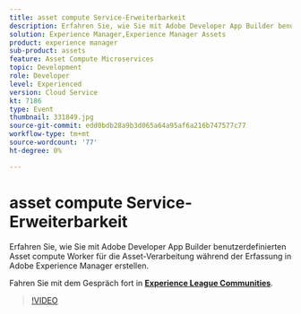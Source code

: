```yaml
---
title: asset compute Service-Erweiterbarkeit
description: Erfahren Sie, wie Sie mit Adobe Developer App Builder benutzerdefinierten Asset compute Worker für die Asset-Verarbeitung während der Erfassung in Adobe Experience Manager erstellen. Diese Sitzung wurde im Rahmen des Adobe Developers Live Content-Ereignisses bereitgestellt.
solution: Experience Manager,Experience Manager Assets
product: experience manager
sub-product: assets
feature: Asset Compute Microservices
topic: Development
role: Developer
level: Experienced
version: Cloud Service
kt: 7186
type: Event
thumbnail: 331849.jpg
source-git-commit: edd0bdb28a9b3d065a64a95af6a216b747577c77
workflow-type: tm+mt
source-wordcount: '77'
ht-degree: 0%

---
```


# asset compute Service-Erweiterbarkeit

Erfahren Sie, wie Sie mit Adobe Developer App Builder benutzerdefinierten Asset compute Worker für die Asset-Verarbeitung während der Erfassung in Adobe Experience Manager erstellen.

Fahren Sie mit dem Gespräch fort in **[Experience League Communities](http://adobe.ly/36Yd3v6)**.

>[!VIDEO](https://video.tv.adobe.com/v/331849/?quality=12&learn=on&hidetitle=true)
